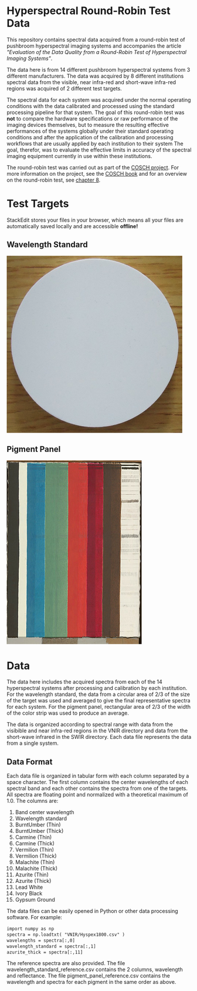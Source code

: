 ﻿# Hyperspectral Round-Robin Test Data

This repository contains spectral data acquired from a round-robin test of pushbroom hyperspectral imaging systems and accompanies the article *"Evaluation of the Data Quality from a Round-Robin Test of Hyperspectral Imaging Systems"*.

The data here is from 14 different pushbroom hyperspectral systems from 3 different manufacturers.  The data was acquired by 8 different institutions spectral data from the visible, near infra-red and short-wave infra-red regions was acquired of 2 different test targets.

The spectral data for each system was acquired under the normal operating conditions with the data calibrated and processed using the standard processing pipeline for that system. The goal of this round-robin test  was **not** to compare the hardware specifications or raw performance of the imaging devices themselves, but to measure the resulting effective performances of the systems globally under their standard operating conditions and after the application of the calibration and processing workflows that are usually applied by each institution to their system The goal, therefor, was to evaluate the effective limits in accuracy of the spectral imaging equipment currently in use within these institutions.

The round-robin test was carried out as part of the [COSCH project](http://cosch.info). For more information on the project, see the [COSCH book](https://coschbook.wordpress.com/) and for an overview on the round-robin test, see [chapter 8](https://coschbook.wordpress.com/8-2/).



# Test Targets

StackEdit stores your files in your browser, which means all your files are automatically saved locally and are accessible **offline!**

## Wavelength Standard

![Wavelength Standard ](wavelength_standard.png)

## Pigment Panel

![Pigment Panel](pigment_panel.jpg)

# Data
The data here includes the acquired spectra from each of the 14 hyperspectral systems after processing and calibration by each institution. For the wavelength standard, the data from a circular area of 2/3 of the size of the target was used and averaged to give the final representative spectra for each system. For the pigment panel, rectangular area of 2/3 of the width of the color strip was used to produce an average.

The data is organized according to spectral range with data from the visibible and near infra-red regions in the VNIR directory and data from the short-wave infrared in the SWIR directory. Each data file represents the data from a single system.

## Data Format

Each data file is organized in tabular form with each column separated by a space character. The first column contains the center wavelengths of each spectral band and each other contains the spectra from one of the targets. All spectra are floating point and normalized with a theoretical maximum of 1.0. The columns are:

 1. Band center wavelength
 2. Wavelength standard
 3. BurntUmber (Thin)
 4. BurntUmber (Thick)
 5. Carmine (Thin)
 6. Carmine (Thick)
 7. Vermilion (Thin)
 8. Vermilion (Thick)
 9. Malachite (Thin)
 10. Malachite (Thick)
 11. Azurite (Thin)
 12. Azurite (Thick)
 13. Lead White
 14. Ivory Black
 15. Gypsum Ground
  
The data files can be easily opened in Python or other data processing software. For example:

    import numpy as np
    spectra = np.loadtxt( "VNIR/Hyspex1800.csv" )
    wavelengths = spectra[:,0]
    wavelength_standard = spectra[:,1]
    azurite_thick = spectra[:,11]

The reference spectra are also provided. The file wavelength_standard_reference.csv contains the 2 columns, wavelength and reflectance. The file pigment_panel_reference.csv contains the wavelength and spectra for each pigment in the same order as above. 



